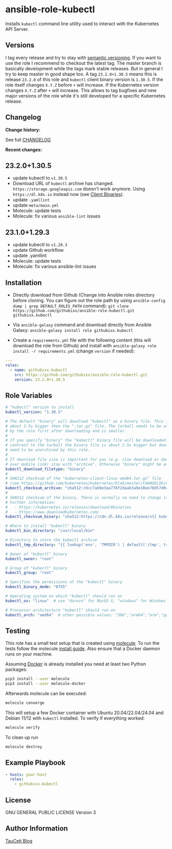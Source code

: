 # ansible-role-kubectl

Installs `kubectl` command line utility used to interact with the Kubernetes API Server.

## Versions

I tag every release and try to stay with [semantic versioning](http://semver.org). If you want to use the role I recommend to checkout the latest tag. The master branch is basically development while the tags mark stable releases. But in general I try to keep master in good shape too. A tag `23.2.0+1.30.5` means this is release `23.2.0` of this role and `kubectl` client binary version is `1.30.5`. If the role itself changes `X.Y.Z` before `+` will increase. If the Kubernetes version changes `X.Y.Z` after `+` will increase. This allows to tag bugfixes and new major versions of the role while it's still developed for a specific Kubernetes release.

## Changelog

**Change history:**

See full [CHANGELOG](https://github.com/githubixx/ansible-role-kubectl/blob/master/CHANGELOG.md)

**Recent changes:**

## 23.2.0+1.30.5

- update kubectl to `v1.30.5`
- Download URL of `kubectl` archive has changed. `https://storage.googleapis.com` doesn't work anymore. Using `https://dl.k8s.io` instead now (see [Client Binaries](https://github.com/kubernetes/kubernetes/blob/master/CHANGELOG/CHANGELOG-1.30.md#client-binaries)).
- update `.yamllint`
- update `meta/main.yml`
- Molecule: update tests
- Molecule: fix various `ansible-lint` issues

## 23.1.0+1.29.3

- update kubectl to `v1.29.3`
- update Github workflow
- update .yamllint
- Molecule: update tests
- Molecule: fix various ansible-lint issues

## Installation

- Directly download from Github (Change into Ansible roles directory before cloning. You can figure out the role path by using `ansible-config dump | grep DEFAULT_ROLES_PATH` command):
`git clone https://github.com/githubixx/ansible-role-kubectl.git githubixx.kubectl`

- Via `ansible-galaxy` command and download directly from Ansible Galaxy:
`ansible-galaxy install role githubixx.kubectl`

- Create a `requirements.yml` file with the following content (this will download the role from Github) and install with
`ansible-galaxy role install -r requirements.yml` (change `version` if needed):

```yaml
---
roles:
  - name: githubixx.kubectl
    src: https://github.com/githubixx/ansible-role-kubectl.git
    version: 23.2.0+1.30.5
```

## Role Variables

```yaml
# "kubectl" version to install
kubectl_version: "1.30.5"

# The default "binary" will download "kubectl" as a binary file. This is
# about 2.5x bigger then the ".tar.gz" file. The tarball needs to be unarchived
# by the role first after downloading and is smaller.
#
# If you specify "binary" the "kubectl" binary file will be downloaded. In
# contrast to the tarball the binary file is about 2.5x bigger but doesn't
# need to be unarchived by this role.
#
# If download file size is important for you (e.g. slow download or download
# over mobile link) stay with "archive". Otherwise "binary" might be an option.
kubectl_download_filetype: "binary"
#
# SHA512 checksum of the "kubernetes-client-linux-amd64.tar.gz" file
# (see https://github.com/kubernetes/kubernetes/blob/master/CHANGELOG/CHANGELOG-1.29.md#client-binaries)
kubectl_checksum_archive: "sha512:c9cc7ab9e3aa776f2daab3a9e10ee78d57d0c081ef43f8032de36a61c6425ba527d5df92611b058672be0975a6b97ad3f3a169e282c26275d2c0e59e1f9b1173"
#
# SHA512 checksum of the binary. There is normally no need to change it.
# Further information:
#   - https://kubernetes.io/releases/download/#binaries
#   - https://www.downloadkubernetes.com/
kubectl_checksum_binary: "sha512:https://cdn.dl.k8s.io/release/v{{ kubectl_version }}/bin/{{ kubectl_os }}/{{ kubectl_arch }}/kubectl.sha512"

# Where to install "kubectl" binary
kubectl_bin_directory: "/usr/local/bin"

# Directory to store the kubectl archive
kubectl_tmp_directory: "{{ lookup('env', 'TMPDIR') | default('/tmp', true) }}"

# Owner of "kubectl" binary
kubectl_owner: "root"

# Group of "kubectl" binary
kubectl_group: "root"

# Specifies the permissions of the "kubectl" binary
kubectl_binary_mode: "0755"

# Operating system on which "kubectl" should run on
kubectl_os: "linux"  # use "darwin" for MacOS X, "windows" for Windows

# Processor architecture "kubectl" should run on
kubectl_arch: "amd64"  # other possible values: "386","arm64","arm","ppc64le","s390x"
```

## Testing

This role has a small test setup that is created using [molecule](https://github.com/ansible-community/molecule). To run the tests follow the molecule [install guide](https://molecule.readthedocs.io/en/latest/installation.html). Also ensure that a Docker daemon runs on your machine.

Assuming [Docker](https://www.docker.io) is already installed you need at least two Python packages:

```bash
pip3 install --user molecule
pip3 install --user molecule-docker
```

Afterwards molecule can be executed:

```bash
molecule converge
```

This will setup a few Docker container with Ubuntu 20.04/22.04/24.04 and Debian 11/12 with `kubectl` installed. To verify if everything worked:

```bash
molecule verify
```

To clean up run

```bash
molecule destroy
```

## Example Playbook

```yaml
- hosts: your-host
  roles:
    - githubixx.kubectl
```

## License

GNU GENERAL PUBLIC LICENSE Version 3

## Author Information

[TauCeti Blog](http://www.tauceti.blog)
